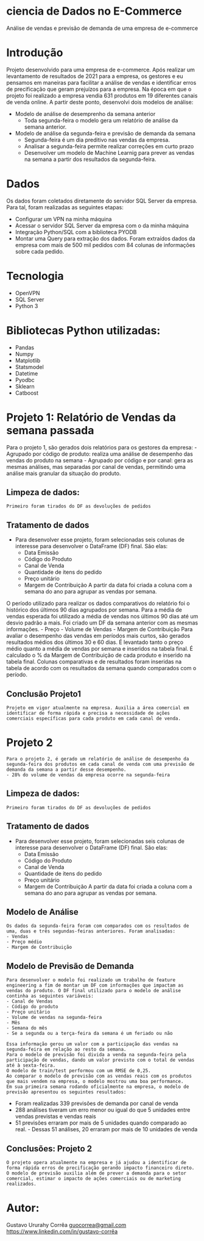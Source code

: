 # ciencia de Dados no E-Commerce
 Análise de vendas e previsão de demanda de uma empresa de e-commerce

# Introdução
Projeto desenvolvido para uma empresa de e-commerce. 
Após realizar um levantamento de resultados de 2021 para a empresa, os gestores e eu pensamos em maneiras para facilitar a análise de vendas e identificar erros de precificação que geram prejuízos para a empresa.
Na época em que o projeto foi realizado a empresa vendia 631 produtos em 19 diferentes canais de venda online.
A partir deste ponto, desenvolvi dois modelos de análise:
- Modelo de análise de desemprenho da semana anterior
	- Toda segunda-feira o modelo gera um relatório de análise da semana anterior.
- Modelo de análise da segunda-feira e previsão de demanda da semana
	- Segunda-feira é um dia preditivo nas vendas da empresa. 
	- Analisar a segunda-feira permite realizar correções em curto prazo
	- Desenvolver um modelo de Machine Learnig para prever as vendas na semana a partir dos resultados da segunda-feira.

# Dados
Os dados foram coletados diretamente do servidor SQL Server da empresa. Para tal, foram realizadas as seguintes etapas:
- Configurar um VPN na minha máquina
- Acessar o servidor SQL Server da empresa com o da minha máquina
- Integração Python/SQL com a biblioteca PYODB
- Montar uma Query para extração dos dados.
Foram extraídos dados da empresa com mais de 500 mil pedidos com 84 colunas de informações sobre cada pedido.

# Tecnologia
- OpenVPN
- SQL Server
- Python 3

# Bibliotecas Python utilizadas:
- Pandas
- Numpy
- Matplotlib
- Statsmodel
- Datetime
- Pyodbc
- Sklearn
- Catboost

# Projeto 1: Relatório de Vendas da semana passada
Para o projeto 1, são gerados dois relatórios para os gestores da empresa:
	- Agrupado por código de produto: realiza uma análise de desempenho das vendas do produto na semana
	- Agrupado por código e por canal: gera as mesmas análises, mas separadas por canal de vendas, permitindo uma análise mais granular da situação do produto.

## Limpeza de dados:
	Primeiro foram tirados do DF as devoluções de pedidos
## Tratamento de dados
- Para desenvolver esse projeto, foram selecionadas seis colunas de interesse para desenvolver o DataFrame (DF) final. São elas:
	- Data Emissão
	- Código do Produto
	- Canal de Venda
	- Quantidade de itens do pedido
	- Preço unitário
	- Margem de Contribuição
A partir da data foi criada a coluna com a semana do ano para agrupar as vendas por semana.
 
O período utilizado para realizar os dados comparativos do relatório foi o histórico dos últimos 90 dias agrupados por semana.
Para a média de vendas esperada foi utilizado a média de vendas nos últimos 90 dias até um desvio padrão a mais.
Foi criado um DF da semana anterior com as mesmas informações.
	- Preço
	- Volume de Vendas
	- Margem de Contribuição
Para avaliar o desempenho das vendas em períodos mais curtos, são gerados resultados médios dos últimos 30 e 60 dias. É levantado tanto o preço médio quanto a média de vendas por semana e inseridos na tabela final.
É calculado o % da Margem de Contribuição de cada produto e inserido na tabela final.
Colunas comparativas e de resultados foram inseridas na tabela de acordo com os resultados da semana quando comparados com o período.
## Conclusão Projeto1
	Projeto em vigor atualmente na empresa. Auxilia a área comercial em identificar de forma rápida e precisa a necessidade de ações comerciais específicas para cada produto em cada canal de venda.

# Projeto 2
	Para o projeto 2, é gerado um relatório de análise de desempenho da segunda-feira dos produtos em cada canal de venda com uma previsão de demanda da semana a partir desse desempenho.
	- 28% do volume de vendas da empresa ocorre na segunda-feira
## Limpeza de dados:
	Primeiro foram tirados do DF as devoluções de pedidos
## Tratamento de dados
- Para desenvolver esse projeto, foram selecionadas seis colunas de interesse para desenvolver o DataFrame (DF) final. São elas:
	- Data Emissão
	- Código do Produto
	- Canal de Venda
	- Quantidade de itens do pedido
	- Preço unitário
	- Margem de Contribuição
A partir da data foi criada a coluna com a semana do ano para agrupar as vendas por semana.
## Modelo de Análise
	Os dados da segunda-feira foram com comparados com os resultados de uma, duas e três segundas-feiras anteriores. Foram analisadas:
	- Vendas
	- Preço médio
	- Margem de Contribuição
## Modelo de Previsão de Demanda
	Para desenvolver o modelo foi realizado um trabalho de feature engineering a fim de montar um DF com informações que impactam as vendas do produto. O DF final utilizado para o modelo de análise continha as seguintes variáveis:
	- Canal de Vendas
	- Código do produto
	- Preço unitário
	- Volume de vendas na segunda-feira
	- Mês
	- Semana do mês
	- Se a segunda ou a terça-feira da semana é um feriado ou não

	Essa informação gerou um valor com a participação das vendas na segunda-feira em relação ao resto da semana.
	Para o modelo de previsão foi divida a venda na segunda-feira pela participação de vendas, dando um valor previsto com o total de vendas até à sexta-feira.
	O modelo de train/test performou com um RMSE de 0,25.
	Ao comparar o modelo de previsão com as vendas reais com os produtos que mais vendem na empresa, o modelo mostrou uma boa performance.
	Em sua primeira semana rodando oficialmente na empresa, o modelo de previsão apresentou os seguintes resultados:
- Foram realizadas 339 previsões de demanda por canal de venda
- 288 análises tiveram um erro menor ou igual do que 5 unidades entre vendas previstas e vendas reais
- 51 previsões erraram por mais de 5 unidades quando comparado ao real.
      		 - Dessas 51 análises, 20 erraram por mais de 10 unidades de venda 

## Conclusões: Projeto 2
	O projeto opera atualmente na empresa e já ajudou a identificar de forma rápida erros de precificação gerando impacto financeiro direto.
	O modelo de previsão auxilia além de prever a demanda para o setor comercial, estimar o impacto de ações comerciais ou de marketing realizados.

# Autor: 
Gustavo Ururahy Corrêa
guocorrea@gmail.com
https://www.linkedin.com/in/gustavo-corrêa
